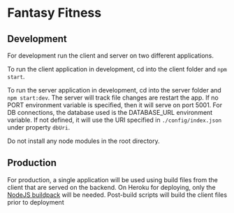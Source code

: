 # Fantasy Fitness

## Development

For development run the client and server on two different applications.

To run the client application in development, cd into the client folder and `npm start`. 

To run the server application in development, cd into the server folder and `npm start:dev`. The server will track file changes are restart the app. If no PORT environment variable is specified, then it will serve on port 5001.  For DB connections, the database used is the DATABASE_URL environment variable. If not defined, it will use the URI specified in `./config/index.json` under property `dbUri`.

Do not install any node modules in the root directory.

## Production

For production, a single application will be used using build files from the client that are served on the backend. On Heroku for deploying, only the [NodeJS buildpack](https://devcenter.heroku.com/articles/nodejs-support) will be needed. Post-build scripts will build the client files prior to deployment